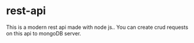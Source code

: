 # rest-api
This is a modern rest api made with node js.. 
You can create crud requests on this api to mongoDB server.


